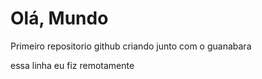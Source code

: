 # Olá, Mundo
 Primeiro repositorio github 
criando junto com o guanabara

essa linha eu fiz remotamente
